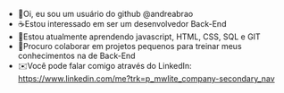- 👋Oi, eu sou um usuário do github @andreabrao
- ☕Estou interessado em ser um desenvolvedor Back-End
- 🌱Estou atualmente aprendendo javascript, HTML, CSS, SQL e GIT
- 💞️Procuro colaborar em projetos pequenos para treinar meus conhecimentos na de Back-End
- ✉️Você pode falar comigo através do LinkedIn: https://www.linkedin.com/me?trk=p_mwlite_company-secondary_nav


<!---
andreabrao/andreabrao is a ✨ special ✨ repository because its `README.md` (this file) appears on your GitHub profile.
You can click the Preview link to take a look at your changes.
--->
